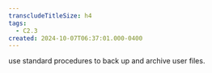 ```yaml
---
transcludeTitleSize: h4
tags:
  - C2.3
created: 2024-10-07T06:37:01.000-0400
---
```

use standard procedures to back up and archive user files.